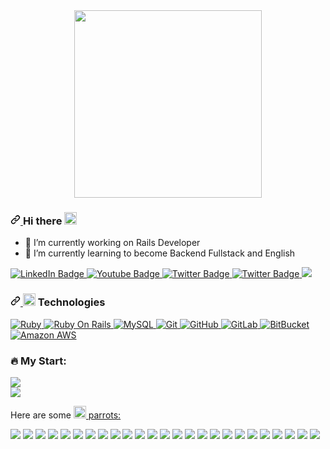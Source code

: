 
<div id="header" align="center">
  <img src="https://media0.giphy.com/media/StKiS6x698JAl9d6cx/giphy.gif?cid=ecf05e4720ef3054a461e9fa5ad397e24eb82c4a29f410d8&ep=v1_gifs_gifId&rid=giphy.gif&ct=g" width="300" />
</div>

<h3 dir="auto">
  <a id="user-content-hi-there-" class="anchor" aria-hidden="true" href="#hi-there-">
    <svg class="octicon octicon-link" viewBox="0 0 16 16" version="1.1" width="16" height="16" aria-hidden="true">
      <path
        d="m7.775 3.275 1.25-1.25a3.5 3.5 0 1 1 4.95 4.95l-2.5 2.5a3.5 3.5 0 0 1-4.95 0 .751.751 0 0 1 .018-1.042.751.751 0 0 1 1.042-.018 1.998 1.998 0 0 0 2.83 0l2.5-2.5a2.002 2.002 0 0 0-2.83-2.83l-1.25 1.25a.751.751 0 0 1-1.042-.018.751.751 0 0 1-.018-1.042Zm-4.69 9.64a1.998 1.998 0 0 0 2.83 0l1.25-1.25a.751.751 0 0 1 1.042.018.751.751 0 0 1 .018 1.042l-1.25 1.25a3.5 3.5 0 1 1-4.95-4.95l2.5-2.5a3.5 3.5 0 0 1 4.95 0 .751.751 0 0 1-.018 1.042.751.751 0 0 1-1.042.018 1.998 1.998 0 0 0-2.83 0l-2.5 2.5a1.998 1.998 0 0 0 0 2.83Z">
      </path>
    </svg>
  </a>
  Hi there
  <g-emoji class="g-emoji" alias="wave" fallback-src="https://github.githubassets.com/images/icons/emoji/unicode/1f44b.png">
    <img class="emoji" alt="wave" height="20" width="20" src="https://github.githubassets.com/images/icons/emoji/unicode/1f44b.png">
  </g-emoji>
</h3>

- 🔭 I’m currently working on Rails Developer
- 🌱 I’m currently learning to become Backend Fullstack and English

<div id="badges">
  <a href="https://www.linkedin.com/in/nguyen-van-chien-776043ab/">
    <img src="https://img.shields.io/badge/-chiennv-blue?style=flat-square&logo=Linkedin&logoColor=white&link=https://www.linkedin.com/in/nguyen-van-chien-776043ab/" alt="LinkedIn Badge"/>
  </a>
  <a href="https://instagram.com/chienbn9x?igshid=NTc4MTIwNjQ2YQ==">
    <img src="https://img.shields.io/badge/-chienbn9x-purple?style=flat-square&logo=instagram&logoColor=white&link=https://instagram.com/chienbn9x?igshid=NTc4MTIwNjQ2YQ==" alt="Youtube Badge"/>
  </a>
  <a href="https://twitter.com/chiennv98bn">
    <img src="https://img.shields.io/badge/-chienbn9x-blue?style=flat-square&logo=twitter&logoColor=white&link=https://twitter.com/chiennv98bn" alt="Twitter Badge"/>
  </a>
  <a href="https://www.facebook.com/chien_lap_trinh">
    <img src="https://img.shields.io/badge/-chienbn9x-blue?style=flat-square&logo=facebook&logoColor=white&link=https://www.facebook.com/chien_lap_trinh" alt="Twitter Badge"/>
  </a>
  <a target="_blank" rel="noopener noreferrer nofollow" href="mailto:chienbn9x@gmail.com">
    <img src="https://img.shields.io/badge/-chienbn9x-c14438?style=flat-square&logo=Gmail&logoColor=white&link=mailto:chienbn9x@gmail.com" />
  </a>
</div>

<h3 dir="auto">
  <a id="user-content--technologies" class="anchor" aria-hidden="true" href="#-technologies">
    <svg class="octicon octicon-link" viewBox="0 0 16 16" version="1.1" width="16" height="16" aria-hidden="true">
      <path
        d="m7.775 3.275 1.25-1.25a3.5 3.5 0 1 1 4.95 4.95l-2.5 2.5a3.5 3.5 0 0 1-4.95 0 .751.751 0 0 1 .018-1.042.751.751 0 0 1 1.042-.018 1.998 1.998 0 0 0 2.83 0l2.5-2.5a2.002 2.002 0 0 0-2.83-2.83l-1.25 1.25a.751.751 0 0 1-1.042-.018.751.751 0 0 1-.018-1.042Zm-4.69 9.64a1.998 1.998 0 0 0 2.83 0l1.25-1.25a.751.751 0 0 1 1.042.018.751.751 0 0 1 .018 1.042l-1.25 1.25a3.5 3.5 0 1 1-4.95-4.95l2.5-2.5a3.5 3.5 0 0 1 4.95 0 .751.751 0 0 1-.018 1.042.751.751 0 0 1-1.042.018 1.998 1.998 0 0 0-2.83 0l-2.5 2.5a1.998 1.998 0 0 0 0 2.83Z">
      </path>
    </svg>
  </a>
  <g-emoji class="g-emoji" alias="zap" fallback-src="https://github.githubassets.com/images/icons/emoji/unicode/26a1.png">
    <img class="emoji" alt="zap" height="20" width="20" src="https://github.githubassets.com/images/icons/emoji/unicode/26a1.png">
  </g-emoji>
  Technologies
</h3>

<p dir="auto">
  <a target="_blank" rel="noopener noreferrer nofollow" href="https://www.ruby-lang.org/en/">
    <img
      src="https://camo.githubusercontent.com/3579c858b9fdfafc25b90256360809260a2cc2b0f73aaea2466aa3dcf2833a58/68747470733a2f2f696d672e736869656c64732e696f2f62616467652f2d527562792d7265643f7374796c653d666c61742d737175617265266c6f676f3d52756279"
      alt="Ruby" data-canonical-src="https://img.shields.io/badge/-Ruby-red?style=flat-square&amp;logo=Ruby"
      style="max-width: 100%;">
  </a>
  <a target="_blank" rel="noopener noreferrer nofollow" href="https://rubyonrails.org/">
    <img
      src="https://camo.githubusercontent.com/e316a1085dc6cb29e4b5b4c874d29f7a0123d140e76a9de46afd9d4d54e44f5c/68747470733a2f2f696d672e736869656c64732e696f2f62616467652f2d5261696c732d7265643f7374796c653d666c61742d737175617265266c6f676f3d727562792d6f6e2d7261696c73"
      alt="Ruby On Rails"
      data-canonical-src="https://img.shields.io/badge/-Rails-red?style=flat-square&amp;logo=ruby-on-rails"
      style="max-width: 100%;">
  </a>
  <a target="_blank" rel="noopener noreferrer nofollow" href="https://www.mysql.com/">
    <img
      src="https://camo.githubusercontent.com/1a085b81c0ac63ef70d22ee1a67560c1bdd5c42038ba20d129d89e7de5603953/68747470733a2f2f696d672e736869656c64732e696f2f62616467652f2d4d7953514c2d626c61636b3f7374796c653d666c61742d737175617265266c6f676f3d6d7973716c"
      alt="MySQL" data-canonical-src="https://img.shields.io/badge/-MySQL-black?style=flat-square&amp;logo=mysql"
      style="max-width: 100%;">
  </a>
  <a target="_blank" rel="noopener noreferrer nofollow" href="https://git-scm.com/">
    <img
      src="https://camo.githubusercontent.com/edd3031a0956c904634f9a394267a6ba61e9a0bb95c9512a1fbc0725b4014d03/68747470733a2f2f696d672e736869656c64732e696f2f62616467652f2d4769742d626c61636b3f7374796c653d666c61742d737175617265266c6f676f3d676974"
      alt="Git" data-canonical-src="https://img.shields.io/badge/-Git-black?style=flat-square&amp;logo=git"
      style="max-width: 100%;">
  </a>
  <a target="_blank" rel="noopener noreferrer nofollow" href="https://github.com/">
    <img
      src="https://camo.githubusercontent.com/85dc47a56a4e73ae7b6e64b3b4416785497e74219ae179ae8faaaca10d5a78d9/68747470733a2f2f696d672e736869656c64732e696f2f62616467652f2d4769744875622d3138313731373f7374796c653d666c61742d737175617265266c6f676f3d676974687562"
      alt="GitHub" data-canonical-src="https://img.shields.io/badge/-GitHub-181717?style=flat-square&amp;logo=github"
      style="max-width: 100%;">
  </a>
  <a target="_blank" rel="noopener noreferrer nofollow" href="https://about.gitlab.com/">
    <img src="https://camo.githubusercontent.com/35b0a4cb52ffc87fc7c464f9f2527dec988b663d0ae86bf8d542ae5649bd2c9e/68747470733a2f2f696d672e736869656c64732e696f2f62616467652f2d4769744c61622d4643413132313f7374796c653d666c61742d737175617265266c6f676f3d6769746c6162" alt="GitLab" data-canonical-src="https://img.shields.io/badge/-GitLab-FCA121?style=flat-square&amp;logo=gitlab" style="max-width: 100%;">
  </a>
  <a target="_blank" rel="noopener noreferrer nofollow" href="https://bitbucket.org/">
    <img
      src="https://camo.githubusercontent.com/961b1e5615dfc35b0c81b65b2366143a75e91e54a58e21813e3f94a34ab4be0a/68747470733a2f2f696d672e736869656c64732e696f2f62616467652f2d4269744275636b65742d6461726b626c75653f7374796c653d666c61742d737175617265266c6f676f3d6269746275636b6574"
      alt="BitBucket"
      data-canonical-src="https://img.shields.io/badge/-BitBucket-darkblue?style=flat-square&amp;logo=bitbucket"
      style="max-width: 100%;">
  </a>
  <a target="_blank" rel="noopener noreferrer nofollow" href="https://aws.amazon.com/en/">
    <img src="https://camo.githubusercontent.com/1c371748f30438eafd069cd2e55f401a4bdc5b43cadc247324fb7785333e95ae/68747470733a2f2f696d672e736869656c64732e696f2f62616467652f416d617a6f6e2532304157532d3233324633453f7374796c653d666c61742d737175617265266c6f676f3d616d617a6f6e2d617773" alt="Amazon AWS" data-canonical-src="https://img.shields.io/badge/Amazon%20AWS-232F3E?style=flat-square&amp;logo=amazon-aws" style="max-width: 100%;">
  </a>
</p>

<h3>🔥 My Start:</h3>
<!-- [![GitHub Streak](http://github-readme-streak-stats.herokuapp.com?user=ChienNV&theme=dark)](https://git.io/streak-stats) -->
<picture>
  <source
    srcset="https://github-readme-stats-git-masterrstaa-rickstaa.vercel.app/api?username=chienbn9x&show_icons=true&theme=radical"
    media="(prefers-color-scheme: dark)"
  />
  <source
    srcset="https://github-readme-stats-git-masterrstaa-rickstaa.vercel.app/api?username=chienbn9x&show_icons=true"
    media="(prefers-color-scheme: light), (prefers-color-scheme: no-preference)"
  />
  <img src="https://github-readme-stats-git-masterrstaa-rickstaa.vercel.app/api?username=chienbn9x&show_icons=true" />
</picture>
<br>
<picture>
  <source
    srcset="https://github-readme-stats-git-masterrstaa-rickstaa.vercel.app/api/top-langs/?username=chienbn9x&layout=compact&theme=radical"
    media="(prefers-color-scheme: dark)"
  />
  <source
    srcset="https://github-readme-stats-git-masterrstaa-rickstaa.vercel.app/api/top-langs/?username=chienbn9x&layout=compact"
    media="(prefers-color-scheme: light), (prefers-color-scheme: no-preference)"
  />
  <img src="https://github-readme-stats-git-masterrstaa-rickstaa.vercel.app/api/top-langs/?username=chienbn9x&layout=compact" />
</picture>

Here are some
<a href="https://cultofthepartyparrot.com" rel="nofollow">
  <g-emoji class="g-emoji" alias="parrot" fallback-src="https://github.githubassets.com/images/icons/emoji/unicode/1f99c.png">
    <img class="emoji" alt="parrot" height="20" width="20" src="https://github.githubassets.com/images/icons/emoji/unicode/1f99c.png">
  </g-emoji> parrots:
</a>

<div style="display: block;">
  <img src="https://cultofthepartyparrot.com/parrots/shufflepartyparrot.gif" style="display: inline-block;" />
  <img src="https://cultofthepartyparrot.com/parrots/shufflepartyparrot.gif" style="display: inline-block;" />
  <img src="https://cultofthepartyparrot.com/parrots/shufflepartyparrot.gif" style="display: inline-block;" />
  <img src="https://cultofthepartyparrot.com/parrots/shufflepartyparrot.gif" style="display: inline-block;" />
  <img src="https://cultofthepartyparrot.com/parrots/shufflepartyparrot.gif" style="display: inline-block;" />
  <img src="https://cultofthepartyparrot.com/parrots/shufflepartyparrot.gif" style="display: inline-block;" />
  <img src="https://cultofthepartyparrot.com/parrots/shufflepartyparrot.gif" style="display: inline-block;" />
  <img src="https://cultofthepartyparrot.com/parrots/shufflepartyparrot.gif" style="display: inline-block;" />
  <img src="https://cultofthepartyparrot.com/parrots/shufflepartyparrot.gif" style="display: inline-block;" />
  <img src="https://cultofthepartyparrot.com/parrots/shufflepartyparrot.gif" style="display: inline-block;" />
  <img src="https://cultofthepartyparrot.com/parrots/shufflepartyparrot.gif" style="display: inline-block;" />
  <img src="https://cultofthepartyparrot.com/parrots/shufflepartyparrot.gif" style="display: inline-block;" />
  <img src="https://cultofthepartyparrot.com/parrots/shufflepartyparrot.gif" style="display: inline-block;" />
  <img src="https://cultofthepartyparrot.com/parrots/shufflepartyparrot.gif" style="display: inline-block;" />
  <img src="https://cultofthepartyparrot.com/parrots/shufflepartyparrot.gif" style="display: inline-block;" />
  <img src="https://cultofthepartyparrot.com/parrots/shufflepartyparrot.gif" style="display: inline-block;" />
  <img src="https://cultofthepartyparrot.com/parrots/shufflepartyparrot.gif" style="display: inline-block;" />
  <img src="https://cultofthepartyparrot.com/parrots/shufflepartyparrot.gif" style="display: inline-block;" />
  <img src="https://cultofthepartyparrot.com/parrots/shufflepartyparrot.gif" style="display: inline-block;" />
  <img src="https://cultofthepartyparrot.com/parrots/shufflepartyparrot.gif" style="display: inline-block;" />
  <img src="https://cultofthepartyparrot.com/parrots/shufflepartyparrot.gif" style="display: inline-block;" />
  <img src="https://cultofthepartyparrot.com/parrots/shufflepartyparrot.gif" style="display: inline-block;" />
  <img src="https://cultofthepartyparrot.com/parrots/shufflepartyparrot.gif" style="display: inline-block;" />
  <img src="https://cultofthepartyparrot.com/parrots/shufflepartyparrot.gif" style="display: inline-block;" />
  <img src="https://cultofthepartyparrot.com/parrots/shufflepartyparrot.gif" style="display: inline-block;" />
</div>

<!--
**chienbn9x/chienbn9x** is a ✨ _special_ ✨ repository because its `README.md` (this file) appears on your GitHub profile.

Here are some ideas to get you started:



- 👯 I’m looking to collaborate on ...
- 🤔 I’m looking for help with ...
- 💬 Ask me about ...
- 📫 How to reach me: ...
- 😄 Pronouns: ...
- ⚡ Fun fact: ...
-->
